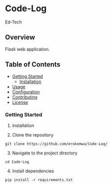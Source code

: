 # Code-Log
Ed-Tech

## Overview

Flask web application. 

## Table of Contents

- [Getting Started](#getting-started)
  - [Installation](#installation)
- [Usage](#usage)
- [Configuration](#configuration)
- [Contributing](#contributing)
- [License](#license)

### Getting Started

 1. Installation

2. Clone the repository
```
git clone https://github.com/erokemwa/Code-Log/
```
3. Navigate to the project directory
```
cd Code-Log
```

4. Install dependencies
```
pip install -r requirements.txt
```
